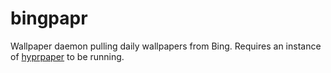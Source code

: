 # bingpapr
Wallpaper daemon pulling daily wallpapers from Bing. Requires an instance of [hyprpaper](https://github.com/hyprwm/hyprpaper) to be running.
